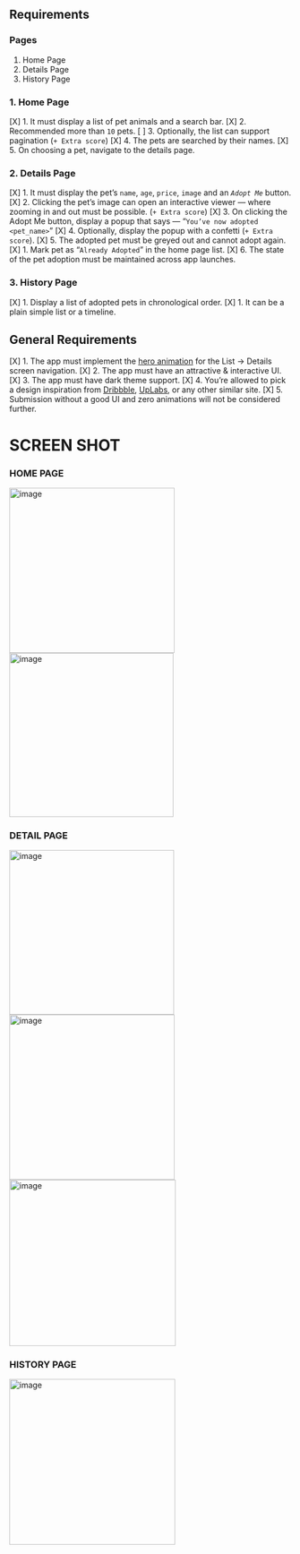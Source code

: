 ## Requirements

### Pages

1. Home Page
2. Details Page
3. History Page

### 1. Home Page

[X] 1. It must display a list of pet animals and a search bar.
[X] 2. Recommended more than `10` pets.
[ ] 3. Optionally, the list can support pagination (`+ Extra score`)
[X] 4. The pets are searched by their names.
[X] 5. On choosing a pet, navigate to the details page.

### 2. Details Page

[X] 1. It must display the pet’s `name`, `age`, `price`, `image` and an *`Adopt Me`* button.
[X] 2. Clicking the pet’s image can open an interactive viewer — where zooming in and out must be possible. (`+ Extra score`)
[X] 3. On clicking the Adopt Me button, display a popup that says — “`You’ve now adopted <pet_name>`”
[X] 4. Optionally, display the popup with a confetti (`+ Extra score`).
[X] 5. The adopted pet must be greyed out and cannot adopt again.
    [X] 1. Mark pet as “`Already Adopted`” in the home page list.
[X] 6. The state of the pet adoption must be maintained across app launches.

### 3. History Page

[X] 1. Display a list of adopted pets in chronological order.
   [X] 1. It can be a plain simple list or a timeline.

## General Requirements

[X] 1. The app must implement the [hero animation](https://docs.flutter.dev/development/ui/animations/hero-animations) for the List → Details screen navigation.
[X] 2. The app must have an attractive & interactive UI.
[X] 3. The app must have dark theme support.
[X] 4. You’re allowed to pick a design inspiration from [Dribbble](https://dribbble.com/), [UpLabs](https://www.uplabs.com/), or any other similar site.
[X] 5. Submission without a good UI and zero animations will not be considered further.


# SCREEN SHOT

### HOME PAGE

<img width="295" alt="image" src="https://github.com/gamerMafia/adopt_pets/assets/55837697/b102a623-331f-47fd-9627-4700adf4a5c1">

<img width="293" alt="image" src="https://github.com/gamerMafia/adopt_pets/assets/55837697/b616a562-eb34-4cd3-837e-9c6ba016bf78">



### DETAIL PAGE

<img width="294" alt="image" src="https://github.com/gamerMafia/adopt_pets/assets/55837697/264fa139-8e35-4002-b790-113ecceee042">

<img width="295" alt="image" src="https://github.com/gamerMafia/adopt_pets/assets/55837697/b05b464a-f9b5-4406-bdb7-10e3b8290e1a">

<img width="297" alt="image" src="https://github.com/gamerMafia/adopt_pets/assets/55837697/e91dc68b-942e-4feb-9a9e-6560a810f8f1">



### HISTORY PAGE

<img width="296" alt="image" src="https://github.com/gamerMafia/adopt_pets/assets/55837697/be3677d2-f476-4fe2-ac27-63eda60dcea9">
